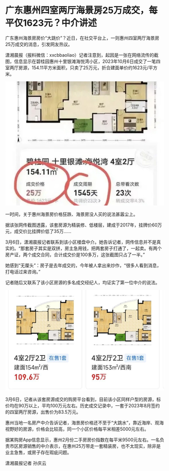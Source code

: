 # 广东惠州四室两厅海景房25万成交，每平仅1623元？中介讲述

广东惠州海景房房价“大跳价”？近日，在社交平台上，一则惠州四室两厅海景房25万成交的消息，引发网友热议。

潇湘晨报（报料微信：xxcbbaoliao）记者注意到，起因是一张在网络流传的截图，信息显示在碧桂园惠州十里银滩海悦湾小区，2023年10月6日成交了一笔四室两厅房源，154.11平方米面积，只卖了25万元，折合建面单价约1623元/平方米。

![935096bc5f5fa5c112c0ca602c546b42.jpg](https://raw.githubusercontent.com/qqhsx/qqnews_image/main/2024/03/06/广东惠州四室两厅海景房25万成交，每平仅1623元？中介讲述/935096bc5f5fa5c112c0ca602c546b42.jpg)

一时间，关于惠州海景房价格狂跌、海景房没人买的说法甚嚣尘上。

据该张网传截图透露，该套房源为精装修、低楼层，建成于2017年，挂牌价60万元，成交价比挂牌价低了35万……

3月6日，潇湘晨报记者联系到该小区楼盘中介。她告诉记者，网传信息并不是真实的。“那套房子其实是双拼，房主急用钱，把两套房子打通了，一起卖。有两个房产证，两个成交合同，合计成交价是100多万，这张截图只占了一半。”

她感到“无厘头”：房子是去年成交的，今年被人拿出来炒作，“很多人看到消息，打电话过来咨询。”

记者随后又联系了该小区房源的多名成交经纪人，均证实了第一位中介的说法。

![f07d7c166be9911a7cc97675a7a452ed.jpg](https://raw.githubusercontent.com/qqhsx/qqnews_image/main/2024/03/06/广东惠州四室两厅海景房25万成交，每平仅1623元？中介讲述/f07d7c166be9911a7cc97675a7a452ed.jpg)

3月6日，记者从该套房源成交的购房平台看到，目前该小区同样户型的房源，标价均在90万以上，平均100万元左右。历史成交记录中，一套于2023年8月签约的四室两厅房源，出售价为83.5万元。

惠州当地一名房产中介告诉记者，海景房价格还不至于“大跳水”，靠近海岸、观海视野好的房源，价格会比较高，同一个小区价格每平米相差5000元左右。

据某购房App信息显示，惠州2月份二手房房价指数在每平米9500元左右。一名负责市区房源销售的中介表示，在惠州25万带走一套精装房，也不太现实，除非是业主急售，或房子存在瑕疵问题。

潇湘晨报记者 孙庆云

